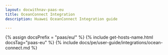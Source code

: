 ```yaml
---
layout: docwithnav-paas-eu
title: OceanConnect Integration
description: Huawei OceanConnect Integration guide 

---
```

{% assign docsPrefix = "paas/eu/" %}
{% include get-hosts-name.html docsTag="paas-eu" %}
{% include docs/pe/user-guide/integrations/ocean-connect.md %}

